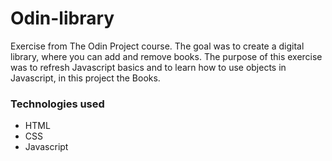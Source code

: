 # Odin-library
Exercise from The Odin Project course. The goal was to create a digital library, where you can add and remove books.
The purpose of this exercise was to refresh Javascript basics and to learn how to use objects in Javascript, in this project the Books.
 ### Technologies used
 - HTML
 - CSS
 - Javascript
